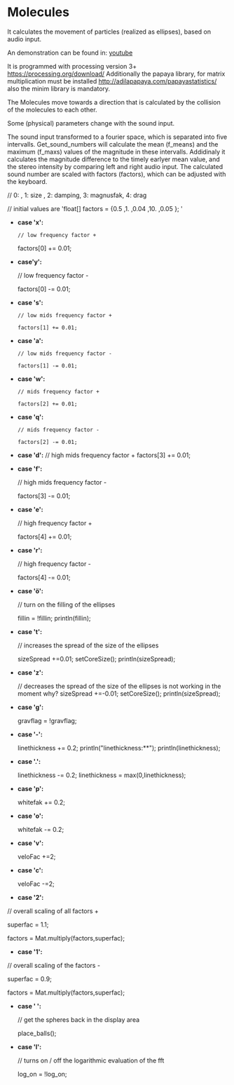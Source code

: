# Molecules

It calculates the movement of particles (realized as ellipses), based on audio input. 

An demonstration can be found in: [youtube](https://youtu.be/1QCAsis7KT4?si=4RnAl_ZnFG1IfmiL)

It is programmed with processing version 3+ https://processing.org/download/
Additionally the papaya library, for matrix multiplication must be installed http://adilapapaya.com/papayastatistics/
also the minim library is mandatory.

The Molecules move towards a direction that is calculated by the collision of the molecules to each other. 

Some (physical) parameters change with the sound input. 

The sound input transformed to a fourier space, which is separated into five intervalls. 
Get_sound_numbers will calculate the mean (f_means) and the maximum (f_maxs) values of the magnitude in these intervalls. 
Addidinaly it calculates the magnitude difference to the timely earlyer mean value, and the stereo intensity by comparing left and right audio input.
The calculated sound number are scaled with factors (factors), which can be adjusted with the keyboard.

//     0: , 1: size , 2: damping, 3: magnusfak, 4: drag 

// initial values are
'float[] factors     = {0.5 ,1. ,0.04 ,10. ,0.05 }; '


* **case 'x':**

      // low frequency factor +
      
     factors[0] += 0.01;
       
* **case'y':**

     // low frequency factor -
     
     factors[0] -= 0.01;

* **case 's':**

      // low mids frequency factor +
      
      factors[1] += 0.01;

* **case 'a':**

      // low mids frequency factor -
      
      factors[1] -= 0.01;
       
* **case 'w':**

      // mids frequency factor +
      
      factors[2] += 0.01;
       
* **case 'q':**

      // mids frequency factor -
      
      factors[2] -= 0.01;
       
* **case 'd':**
      // high mids frequency factor +
      factors[3] += 0.01;
       
* **case 'f':**

  // high mids frequency factor -
  
  factors[3] -= 0.01;
   
* **case 'e':**

  // high frequency factor +
  
  factors[4] += 0.01;
   
* **case 'r':**

  // high frequency factor -
  
  factors[4] -= 0.01;
   
* **case 'ö':**

  // turn on the filling of the ellipses 
  
  fillin = !fillin;
  println(fillin);
   

* **case 't':**

  // increases the spread of the size of the ellipses 
  
  sizeSpread +=0.01;
  setCoreSize();
  println(sizeSpread);
   
* **case 'z':**

  // decreases the spread of the size of the ellipses is not working in the moment why?
  sizeSpread +=-0.01;
  setCoreSize();
  println(sizeSpread);
   
* **case 'g':**

  gravflag = !gravflag;
   
* **case '-':**

  linethickness += 0.2;
  println("linethickness:**");
  println(linethickness);
   
* **case '.':**

  linethickness -= 0.2;
  linethickness = max(0,linethickness);
   
* **case 'p':**

  whitefak += 0.2;
   
* **case 'o':**

  whitefak -= 0.2;
   
* **case 'v':**

  veloFac +=2;
   
* **case 'c':**

  veloFac -=2;
     
 * **case '2':**
 
  // overall scaling of all factors +
  
  superfac = 1.1;
  
  factors = Mat.multiply(factors,superfac);
   
 * **case '1':**
 
  // overall scaling of the factors -
  
  superfac = 0.9;
  
  factors = Mat.multiply(factors,superfac);
   
 * **case ' ':**
 
   // get the spheres back in the display area
   
   place_balls();
  
 * **case 'l':** 
 
   // turns on / off the logarithmic evaluation of the fft
   
   log_on = !log_on;
    



